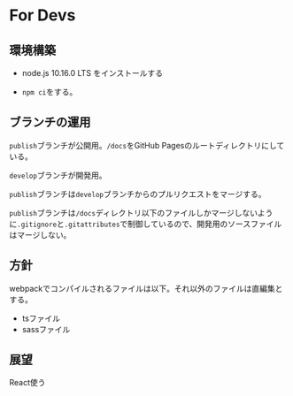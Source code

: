 # For Devs

## 環境構築

* node.js 10.16.0 LTS をインストールする

* `npm ci`をする。

## ブランチの運用
`publish`ブランチが公開用。`/docs`をGitHub Pagesのルートディレクトリにしている。

`develop`ブランチが開発用。

`publish`ブランチは`develop`ブランチからのプルリクエストをマージする。

`publish`ブランチは`/docs`ディレクトリ以下のファイルしかマージしないように`.gitignore`と`.gitattributes`で制御しているので、開発用のソースファイルはマージしない。


## 方針

webpackでコンパイルされるファイルは以下。それ以外のファイルは直編集とする。

* tsファイル
* sassファイル

## 展望
React使う
